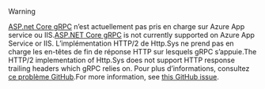 > [!WARNING]
> <span data-ttu-id="f55be-101">[ASP.net Core gRPC](xref:grpc/index) n’est actuellement pas pris en charge sur Azure App service ou IIS.</span><span class="sxs-lookup"><span data-stu-id="f55be-101">[ASP.NET Core gRPC](xref:grpc/index) is not currently supported on Azure App Service or IIS.</span></span> <span data-ttu-id="f55be-102">L’implémentation HTTP/2 de Http.Sys ne prend pas en charge les en-têtes de fin de réponse HTTP sur lesquels gRPC s’appuie.</span><span class="sxs-lookup"><span data-stu-id="f55be-102">The HTTP/2 implementation of Http.Sys does not support HTTP response trailing headers which gRPC relies on.</span></span> <span data-ttu-id="f55be-103">Pour plus d’informations, consultez [ce problème GitHub](https://github.com/dotnet/AspNetCore/issues/9020).</span><span class="sxs-lookup"><span data-stu-id="f55be-103">For more information, see [this GitHub issue](https://github.com/dotnet/AspNetCore/issues/9020).</span></span>
